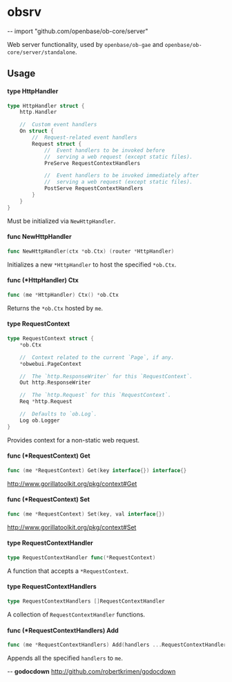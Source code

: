 # obsrv
--
    import "github.com/openbase/ob-core/server"

Web server functionality, used by `openbase/ob-gae` and
`openbase/ob-core/server/standalone`.

## Usage

#### type HttpHandler

```go
type HttpHandler struct {
	http.Handler

	//	Custom event handlers
	On struct {
		//	Request-related event handlers
		Request struct {
			//	Event handlers to be invoked before
			//	serving a web request (except static files).
			PreServe RequestContextHandlers

			//	Event handlers to be invoked immediately after
			//	serving a web request (except static files).
			PostServe RequestContextHandlers
		}
	}
}
```

Must be initialized via `NewHttpHandler`.

#### func  NewHttpHandler

```go
func NewHttpHandler(ctx *ob.Ctx) (router *HttpHandler)
```
Initializes a new `*HttpHandler` to host the specified `*ob.Ctx`.

#### func (*HttpHandler) Ctx

```go
func (me *HttpHandler) Ctx() *ob.Ctx
```
Returns the `*ob.Ctx` hosted by `me`.

#### type RequestContext

```go
type RequestContext struct {
	*ob.Ctx

	//	Context related to the current `Page`, if any.
	*obwebui.PageContext

	//	The `http.ResponseWriter` for this `RequestContext`.
	Out http.ResponseWriter

	//	The `http.Request` for this `RequestContext`.
	Req *http.Request

	//	Defaults to `ob.Log`.
	Log ob.Logger
}
```

Provides context for a non-static web request.

#### func (*RequestContext) Get

```go
func (me *RequestContext) Get(key interface{}) interface{}
```
http://www.gorillatoolkit.org/pkg/context#Get

#### func (*RequestContext) Set

```go
func (me *RequestContext) Set(key, val interface{})
```
http://www.gorillatoolkit.org/pkg/context#Set

#### type RequestContextHandler

```go
type RequestContextHandler func(*RequestContext)
```

A function that accepts a `*RequestContext`.

#### type RequestContextHandlers

```go
type RequestContextHandlers []RequestContextHandler
```

A collection of `RequestContextHandler` functions.

#### func (*RequestContextHandlers) Add

```go
func (me *RequestContextHandlers) Add(handlers ...RequestContextHandler)
```
Appends all the specified `handlers` to `me`.

--
**godocdown** http://github.com/robertkrimen/godocdown
